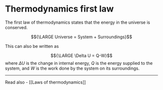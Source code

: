 # Thermodynamics first law
The first law of thermodynamics states that the energy in the universe is conserved.

$${\LARGE Universe = System + Surroundings}$$

This can also be written as 

$${\LARGE \Delta U = Q-W}$$
where ${\Delta U}$ is the change in internal energy,
*Q* is the energy supplied to the system, and 
*W* is the work done by the system on its surroundings.




---
Read also - [[Laws of thermodynamics]]